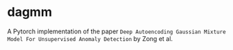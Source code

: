 # dagmm
A Pytorch implementation of the paper `Deep Autoencoding Gaussian Mixture Model For Unsupervised Anomaly Detection` by Zong et al.
